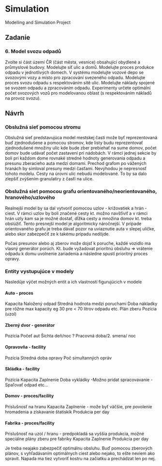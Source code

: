 # Simulation
Modelling and Simulation Project

## Zadanie
### 6. Model svozu odpadů
Zvolte si část území ČR (část města, vesnice) obsahující obydlené a průmyslové budovy. Modelujte síť ulic a domů. Modelujte proces produkce odpadu v jednotlivých domech. V systému modelujte vozové depo se svozovými vozy a místo pro zpracování svezeného odpadu. Modelujte proces svozu odpadu s respektováním sítě ulic. Modelujte náklady spojené se svozem odpadu a zpracováním odpadu. Experimenty určete optimální počet svozových vozů pro modelovanou oblast (s respektováním nákladů na provoz svozu).

## Návrh

### Obslužná sieť pomocou stromu
Obslužná sieť predstavujúca model mestskej časti može byť reprezentovaná buď zjednodušene a pomocou stromov, kde listy budu reprezentovať zjednodušené množiny ulíc kde bude zber prebiehať na sume domov, počet domov bude udávať počet zastavení pri nádobách. V rámci jednej sekcie by boli pri každom dome rovnaké stredné hodnoty generovania odpadu a presunu zberacieho auta medzi domami. Prechod grafom po vážených hranách by simloval presuny medzi časťami. Nevýhodou je nepresnosť tohoto modelu. Cesty na úrovni ulíc nebudú modelované. To by sa dalo zlepšiť zvýšením granulatiry z časťí na ulice.

### Obslužná siet pomocou grafu orientovaného/neorientovaného, hranového/uzlového 
Realnejší model by sa dal vytvoriť pomocou uzlov - križovatiek a hrán - ciest. V rámci uzlov by boli značené cesty kt. možno navšťíviť a v rámci hrán uzly kam sa je možné dostať, dĺžka cesty a množina domov kt. treba obslúžiť. Tento presnejší model je algoritmicky náročnejší. V prípade orientovaného grafu je treba dávať pozor na uviaznutie auta v slepej uličke, alebo skor zabezpečiť ze k takému prípadu nedôjde. 

Počas presunov alebo aj zberov može dojsť k poruche, každé vozidlo ma vlasný generátor porúch. Kt. bude vyžadovat prioritnú obsluhu => vrátenie odpadu k domu uvolnenie zariadenia a následne spustí prioritný proces opravy.

### Entity vystupujúce v modely
Nasledúje výčet možných entit a ich vlastností figurujúcich v modele
#### Auto - proces
Kapacita
Naložený odpad
Stredná hodnota medzi poruchami
Doba nákladky pre rôžne max kapacity eg 30 pre < 70 litrov odpadu etc.
Plán zberu
Pozícia (uzol)
#### Zberný dvor - generátor
Pozícia
Počeť aut
Šichta deň/noc ? Pracovná doba/2. smena/ noc

#### Opravovňa - facility
Pozícia
Stredná doba opravy
Poč simultanných opráv
    
#### Skládka - facility
Pozícia
Kapacita
Zaplnenie
Doba vykládky
-Možno pridat spracovavanie
-Spaľovať odpad etc...

#### Domov - proces/facility
Príslušnosť na hranu
Kapacita
Zaplnenie - može byť väčšie, pre povolenie hromadenia a získavanie štatiskík
Produkcia per day

#### Fabrika - proces/facility
Prislušnosť na uzol / hranu - predpokladá sa vyššia produkcia, možné speciálne plány zberu pre fabriky
Kapacita
Zaplnenie
Produkcia per day 

Je treba neajako zabezpečiť optimálnu obsluhu. Buď pomocou zberových plánov, s vyhľadávaním optimálnych ciest alebo nejako, to ešte neviem ako spravit. Napada ma tiez vytvoriť kostru na začiatku a prechádzat len po nej. 
